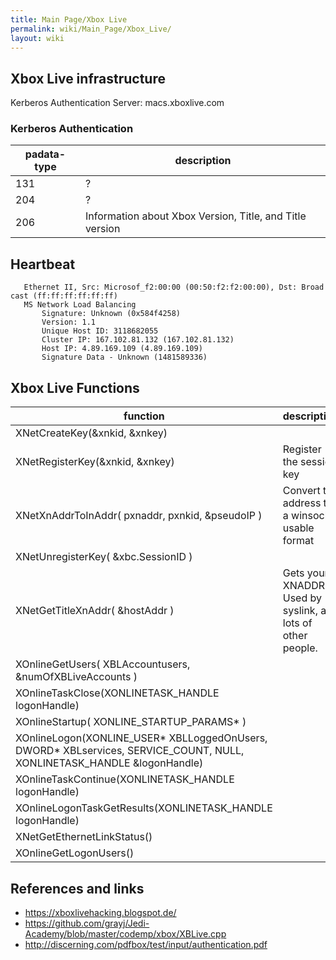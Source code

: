 ```yaml
---
title: Main Page/Xbox Live
permalink: wiki/Main_Page/Xbox_Live/
layout: wiki
---
```


Xbox Live infrastructure
------------------------

Kerberos Authentication Server: macs.xboxlive.com

### Kerberos Authentication

| padata-type | description                                              |
|-------------|----------------------------------------------------------|
| 131         | ?                                                        |
| 204         | ?                                                        |
| 206         | Information about Xbox Version, Title, and Title version |

Heartbeat
---------

`   Ethernet II, Src: Microsof_f2:00:00 (00:50:f2:f2:00:00), Dst: Broadcast (ff:ff:ff:ff:ff:ff)`  
`   MS Network Load Balancing`  
`       Signature: Unknown (0x584f4258)`  
`       Version: 1.1`  
`       Unique Host ID: 3118682055`  
`       Cluster IP: 167.102.81.132 (167.102.81.132)`  
`       Host IP: 4.89.169.109 (4.89.169.109)`  
`       Signature Data - Unknown (1481589336)`

Xbox Live Functions
-------------------

| function                                                                                                                    | description                                                  |
|-----------------------------------------------------------------------------------------------------------------------------|--------------------------------------------------------------|
| XNetCreateKey(&xnkid, &xnkey)                                                                                               |                                                              |
| XNetRegisterKey(&xnkid, &xnkey)                                                                                             | Register the session key                                     |
| XNetXnAddrToInAddr( pxnaddr, pxnkid, &pseudoIP )                                                                            | Convert the address to a winsock usable format               |
| XNetUnregisterKey( &xbc.SessionID )                                                                                         |                                                              |
| XNetGetTitleXnAddr( &hostAddr )                                                                                             | Gets your XNADDR. Used by syslink, and lots of other people. |
| XOnlineGetUsers( XBLAccountusers, &numOfXBLiveAccounts )                                                                    |                                                              |
| XOnlineTaskClose(XONLINETASK\_HANDLE logonHandle)                                                                           |                                                              |
| XOnlineStartup( XONLINE\_STARTUP\_PARAMS\* )                                                                                |                                                              |
| XOnlineLogon(XONLINE\_USER\* XBLLoggedOnUsers, DWORD\* XBLservices, SERVICE\_COUNT, NULL, XONLINETASK\_HANDLE &logonHandle) |                                                              |
| XOnlineTaskContinue(XONLINETASK\_HANDLE logonHandle)                                                                        |                                                              |
| XOnlineLogonTaskGetResults(XONLINETASK\_HANDLE logonHandle)                                                                 |                                                              |
| XNetGetEthernetLinkStatus()                                                                                                 |                                                              |
| XOnlineGetLogonUsers()                                                                                                      |                                                              |

References and links
--------------------

-   [<https://xboxlivehacking.blogspot.de/>](https://xboxlivehacking.blogspot.de/)
-   [<https://github.com/grayj/Jedi-Academy/blob/master/codemp/xbox/XBLive.cpp>](https://github.com/grayj/Jedi-Academy/blob/master/codemp/xbox/XBLive.cpp)
-   [<http://discerning.com/pdfbox/test/input/authentication.pdf>](http://discerning.com/pdfbox/test/input/authentication.pdf)

